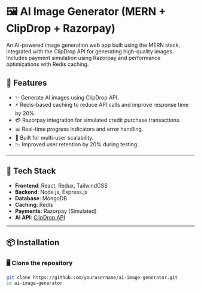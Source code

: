 # 🖼️ AI Image Generator (MERN + ClipDrop + Razorpay)

An AI-powered image generation web app built using the MERN stack, integrated with the ClipDrop API for generating high-quality images. Includes payment simulation using Razorpay and performance optimizations with Redis caching.

## 🚀 Features

- ✨ Generate AI images using ClipDrop API.
- ⚡ Redis-based caching to reduce API calls and improve response time by 20%.
- 💳 Razorpay integration for simulated credit purchase transactions.
- 📊 Real-time progress indicators and error handling.
- 👥 Built for multi-user scalability.
- 📉 Improved user retention by 20% during testing.

---

## 🧰 Tech Stack

- **Frontend**: React, Redux, TailwindCSS
- **Backend**: Node.js, Express.js
- **Database**: MongoDB
- **Caching**: Redis
- **Payments**: Razorpay (Simulated)
- **AI API**: [ClipDrop API](https://clipdrop.co/apis)

---

## 📦 Installation

### 🖥️ Clone the repository

```bash
git clone https://github.com/yourusername/ai-image-generator.git
cd ai-image-generator
